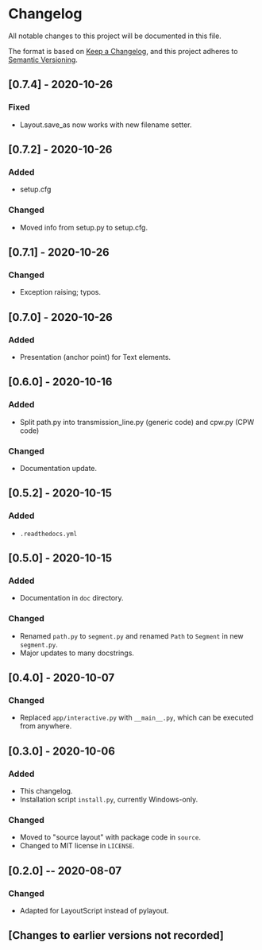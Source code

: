 # Changelog
All notable changes to this project will be documented in this file.

The format is based on [Keep a Changelog](https://keepachangelog.com/en/1.0.0/),
and this project adheres to [Semantic Versioning](https://semver.org/spec/v2.0.0.html).

## [0.7.4] - 2020-10-26

### Fixed
- Layout.save_as now works with new filename setter.

## [0.7.2] - 2020-10-26

### Added
- setup.cfg

### Changed
- Moved info from setup.py to setup.cfg.

## [0.7.1] - 2020-10-26

### Changed
- Exception raising; typos. 

## [0.7.0] - 2020-10-26

### Added
- Presentation (anchor point) for Text elements. 

## [0.6.0] - 2020-10-16

### Added
- Split path.py into transmission_line.py (generic code) and cpw.py (CPW code)

### Changed
- Documentation update.

## [0.5.2] - 2020-10-15

### Added
- `.readthedocs.yml`

## [0.5.0] - 2020-10-15

### Added
- Documentation in `doc` directory.

### Changed
- Renamed `path.py` to `segment.py` and renamed `Path` to `Segment` in new `segment.py`.
- Major updates to many docstrings.

## [0.4.0] - 2020-10-07

### Changed
- Replaced `app/interactive.py` with `__main__.py`, which can be executed from anywhere.

## [0.3.0] - 2020-10-06

### Added
- This changelog.
- Installation script `install.py`, currently Windows-only.

### Changed
- Moved to "source layout" with package code in `source`.
- Changed to MIT license in `LICENSE`.

## [0.2.0] -- 2020-08-07

### Changed
- Adapted for LayoutScript instead of pylayout.

## [Changes to earlier versions not recorded]
